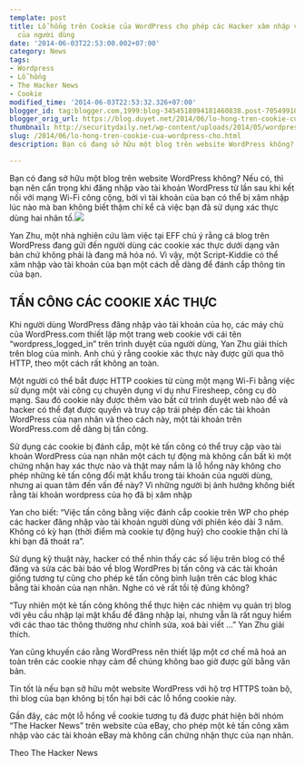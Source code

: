 ```yaml
---
template: post
title: Lỗ hổng trên Cookie của WordPress cho phép các Hacker xâm nhập vào tài khoản
  của người dùng
date: '2014-06-03T22:53:00.002+07:00'
category: News
tags:
- Wordpress
- Lỗ hổng
- The Hacker News
- Cookie
modified_time: '2014-06-03T22:53:32.326+07:00'
blogger_id: tag:blogger.com,1999:blog-3454518094181460838.post-705499100492935958
blogger_orig_url: https://blog.duyet.net/2014/06/lo-hong-tren-cookie-cua-wordpress-cho.html
thumbnail: http://securitydaily.net/wp-content/uploads/2014/05/wordpress-hacking-exploit.jpg
slug: /2014/06/lo-hong-tren-cookie-cua-wordpress-cho.html
description: Bạn có đang sở hữu một blog trên website WordPress không? Nếu có, thì bạn nên cẩn trọng khi đăng nhập vào tài khoản WordPress từ lần sau khi kết nối với mạng Wi-Fi công cộng, bởi vì tài khoản của bạn có thể bị xâm nhập lúc nào mà ban không biết thậm chí kể cả việc bạn đã sử dụng xác thực dùng hai nhân tố.

---
```


Bạn có đang sở hữu một blog trên website WordPress không? Nếu có, thì bạn nên cẩn trọng khi đăng nhập vào tài khoản WordPress từ lần sau khi kết nối với mạng Wi-Fi công cộng, bởi vì tài khoản của bạn có thể bị xâm nhập lúc nào mà ban không biết thậm chí kể cả việc bạn đã sử dụng xác thực dùng hai nhân tố.[![](http://securitydaily.net/wp-content/uploads/2014/05/wordpress-hacking-exploit-700x393.jpg)](http://securitydaily.net/wp-content/uploads/2014/05/wordpress-hacking-exploit.jpg)

Yan Zhu, một nhà nghiên cứu làm việc tại EFF chú ý rằng cá blog trên WordPress đang gửi đến người dùng các cookie xác thực dưới dạng văn bản chứ không phải là đang mã hóa nó. Vì vậy, một Script-Kiddie có thể xâm nhập vào tài khoản của bạn một cách dễ dàng để đánh cắp thông tin của bạn.

## TẤN CÔNG CÁC COOKIE XÁC THỰC ##
Khi người dùng WordPress đăng nhập vào tài khoản của họ, các máy chủ của WordPress.com thiết lập một trang web cookie với cái tên “wordpress_logged_in” trên trình duyệt của người dùng, Yan Zhu giải thích trên blog của mình. Anh chú ý rằng cookie xác thực này được gửi qua thô HTTP, theo một cách rất không an toàn.

Một người có thể bắt được HTTP cookies từ cùng một mạng Wi-Fi bằng việc sử dụng một vài công cụ chuyên dụng ví dụ như Firesheep, công cụ dò mạng. Sau đó cookie này được thêm vào bất cứ trình duyệt web nào để và hacker có thể đạt được quyền và truy cập trái phép đến các tài khoản WordPress của nạn nhân và theo cách này, một tài khoản trên WordPress.com dễ dàng bị tấn công.


Sử dụng các cookie bị đánh cắp, một kẻ tấn công có thể truy cập vào tài khoản WordPress của nạn nhân một cách tự động mà không cần bất kì một chứng nhận hay xác thực nào và thật may nắm là lỗ hổng này không cho phép những kẻ tấn công đổi mật khẩu trong tài khoản của người dùng, nhưng ai quan tâm đến vấn đề này? Vì những người bị ảnh hưởng không biết rằng tài khoản wordpress của họ đã bị xâm nhập

Yan cho biết: “Việc tấn công bằng việc đánh cắp cookie trên WP cho phép các hacker đăng nhập vào tài khoản người dùng với phiên kéo dài 3 năm. Không có kỳ hạn (thời điểm mà cookie tự động huỷ) cho cookie thận chí là khi bạn đã thoát ra”.

Sử dụng kỹ thuật này, hacker có thể nhìn thấy các số liệu trên blog có thể đăng và sửa các bài báo về blog WordPres bị tấn công và các tài khoản giống tương tự cũng cho phép kẻ tấn công bình luận trên các blog khác bằng tài khoản của nạn nhân. Nghe có vẻ rất tồi tệ đúng không?

“Tuy nhiên một kẻ tấn công không thể thực hiện các nhiệm vụ quản trị blog với yêu cầu nhập lại mật khẩu để đăng nhập lại, nhưng vẫn là rất nguy hiểm với các thao tác thông thường như chỉnh sửa, xoá bài viết …” Yan Zhu giải thích.

Yan cũng khuyến cáo rằng WordPress nên thiết lập một cơ chế mã hoá an toàn trên các cookie nhạy cảm để chúng không bao giờ được gửi bằng văn bản.

Tin tốt là nếu bạn sở hữu một website WordPress với hộ trợ HTTPS toàn bộ, thì blog của bạn không bị tổn hại bởi các lỗ hổng cookie này.

Gần đây, các một lỗ hổng về cookie tương tụ đã được phát hiện bởi nhóm “The Hacker News” trên website của eBay, cho phép một kẻ tấn công xâm nhập vào các tài khoản eBay mà không cần chứng nhận thực  của nạn nhân.

Theo The Hacker News
